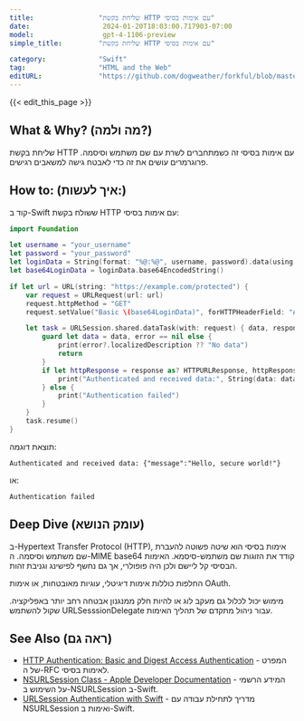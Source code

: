 ```yaml
---
title:                "שליחת בקשת HTTP עם אימות בסיסי"
date:                  2024-01-20T18:03:00.717903-07:00
model:                 gpt-4-1106-preview
simple_title:         "שליחת בקשת HTTP עם אימות בסיסי"

category:             "Swift"
tag:                  "HTML and the Web"
editURL:              "https://github.com/dogweather/forkful/blob/master/content/he/swift/sending-an-http-request-with-basic-authentication.md"
---
```


{{< edit_this_page >}}

## What & Why? (מה ולמה?)
שליחת בקשת HTTP עם אימות בסיסי זה כשמתחברים לשרת עם שם משתמש וסיסמה. פרוגרמרים עושים את זה כדי לאבטח גישה למשאבים רגישים.

## How to: (איך לעשות:)
קוד ב-Swift ששולח בקשת HTTP עם אימות בסיסי:

```Swift
import Foundation

let username = "your_username"
let password = "your_password"
let loginData = String(format: "%@:%@", username, password).data(using: String.Encoding.utf8)!
let base64LoginData = loginData.base64EncodedString()

if let url = URL(string: "https://example.com/protected") {
    var request = URLRequest(url: url)
    request.httpMethod = "GET"
    request.setValue("Basic \(base64LoginData)", forHTTPHeaderField: "Authorization")

    let task = URLSession.shared.dataTask(with: request) { data, response, error in
        guard let data = data, error == nil else {
            print(error?.localizedDescription ?? "No data")
            return
        }
        if let httpResponse = response as? HTTPURLResponse, httpResponse.statusCode == 200 {
            print("Authenticated and received data:", String(data: data, encoding: .utf8) ?? "")
        } else {
            print("Authentication failed")
        }
    }
    task.resume()
}
```
תוצאת דוגמה:
```
Authenticated and received data: {"message":"Hello, secure world!"}
```
או:
```
Authentication failed
```

## Deep Dive (עומק הנושא)
ב-Hypertext Transfer Protocol (HTTP), אימות בסיסי הוא שיטה פשוטה להעברת שם משתמש וסיסמה. ה-MIME base64 קודד את הזוגות שם משתמש-סיסמא. האימות הבסיסי קל ליישם ולכן היה פופולרי, אך גם נחשף לפישינג וגניבת זהות.

החלפות כוללות אימות דיגיטלי, עוגיות מאובטחות, או אימות OAuth.

מימוש יכול לכלול גם מעקב לוג או להיות חלק ממנגנון אבטחה רחב יותר באפליקציה. שקול להשתמש URLSesssionDelegate עבור ניהול מתקדם של תהליך האימות.

## See Also (ראה גם)
- [HTTP Authentication: Basic and Digest Access Authentication](https://datatracker.ietf.org/doc/html/rfc7617) - המפרט של ה-RFC לאימות בסיסי.
- [NSURLSession Class - Apple Developer Documentation](https://developer.apple.com/documentation/foundation/nsurlsession) - המידע הרשמי על השימוש ב-NSURLSession ב-Swift.
- [URLSession Authentication with Swift](https://www.raywenderlich.com/110458/nsurlsession-tutorial-getting-started) - מדריך לתחילת עבודה עם NSURLSession ואימות ב-Swift.
